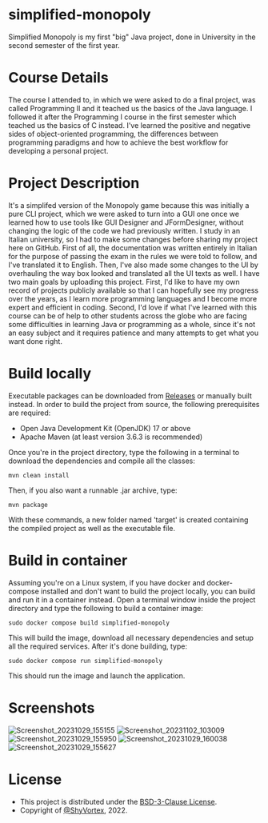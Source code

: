 # simplified-monopoly
Simplified Monopoly is my first "big" Java project, done in University in the second semester of the first year. 

# Course Details
The course I attended to, in which we were asked to do a final project, was called Programming II and it teached us the basics of the Java language. 
I followed it after the Programming I course in the first semester which teached us the basics of C instead. 
I've learned the positive and negative sides of object-oriented programming, the differences between programming paradigms and how to achieve 
the best workflow for developing a personal project.

# Project Description
It's a simplifed version of the Monopoly game because this was initially a pure CLI project, which we were asked to turn into a GUI one once we learned 
how to use tools like GUI Designer and JFormDesigner, without changing the logic of the code we had previously written. 
I study in an Italian university, so I had to make some changes before sharing my project here on GitHub. First of all, the documentation was 
written entirely in Italian for the purpose of passing the exam in the rules we were told to follow, and I've translated it to English. 
Then, I've also made some changes to the UI by overhauling the way box looked and translated all the UI texts as well. 
I have two main goals by uploading this project. 
First, I'd like to have my own record of projects publicly available so that I can hopefully see my progress over the years, 
as I learn more programming languages and I become more expert and efficient in coding. 
Second, I'd love if what I've learned with this course can be of help to other students across the globe who are facing some difficulties 
in learning Java or programming as a whole, since it's not an easy subject and it requires patience and many attempts to get what you want done right.

# Build locally
Executable packages can be downloaded from [Releases](https://github.com/ShyVortex/simplified-monopoly/releases) or manually built instead.
In order to build the project from source, the following prerequisites are required:
- Open Java Development Kit (OpenJDK) 17 or above
- Apache Maven (at least version 3.6.3 is recommended)

Once you're in the project directory, type the following in a terminal to download the dependencies and compile all the classes:
 ```shell
 mvn clean install
 ```
Then, if you also want a runnable .jar archive, type:
 ```shell
 mvn package
 ```
With these commands, a new folder named 'target' is created containing the compiled project as well as the executable file.

# Build in container
Assuming you're on a Linux system, if you have docker and docker-compose installed and don't want to build the project locally, you can build and run it
in a container instead. Open a terminal window inside the project directory and type the following to build a container image:
 ```shell
 sudo docker compose build simplified-monopoly
 ```
This will build the image, download all necessary dependencies and setup all the required services.
After it's done building, type:
 ```shell
 sudo docker compose run simplified-monopoly
 ```
This should run the image and launch the application.

# Screenshots
![Screenshot_20231029_155155](https://github.com/ShyVortex/simplified-monopoly/assets/111277410/8977b57c-cfa5-4878-8d93-0045b746605f)
![Screenshot_20231102_103009](https://github.com/ShyVortex/simplified-monopoly/assets/111277410/cb08bed8-c87e-4293-aa2d-70636d2254b2)
![Screenshot_20231029_155950](https://github.com/ShyVortex/simplified-monopoly/assets/111277410/7a934b06-a476-4f73-ac15-dcf6f6d77c96)
![Screenshot_20231029_160038](https://github.com/ShyVortex/simplified-monopoly/assets/111277410/b78cec10-883d-4196-9a9e-4973d814c206)
![Screenshot_20231029_155627](https://github.com/ShyVortex/simplified-monopoly/assets/111277410/ec1fe832-3cac-4dbb-b56d-bed6837abc47)

# License
- This project is distributed under the [BSD-3-Clause License](https://github.com/ShyVortex/simplified-monopoly/blob/master/LICENSE.md).
- Copyright of [@ShyVortex](https://github.com/ShyVortex), 2022.
